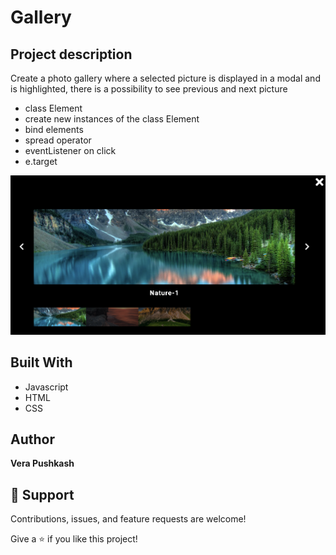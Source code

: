 # Gallery



## Project description
Create a  photo gallery where a selected picture is displayed in a modal and is highlighted, there is a possibility to see previous and next picture
- class Element
- create new instances of the class Element
- bind elements
- spread operator
- eventListener on click
- e.target


![Gallery](https://github.com/barcelo2/Gallery/blob/main/Gallery/Screenshot%202022-06-08%20at%2014.05.25.png)




## Built With

- Javascript
- HTML 
- CSS

## Author

**Vera Pushkash**

## 🤝 Support

Contributions, issues, and feature requests are welcome!

Give a ⭐️ if you like this project!
